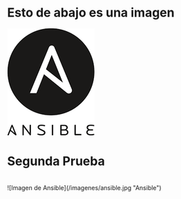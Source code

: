 # Esto de abajo es una imagen
![Imagen de Ansible](/imagenes/ansible.jpg "Ansible")

# Segunda Prueba
<br>
![Imagen de Ansible](/imagenes/ansible.jpg "Ansible")

